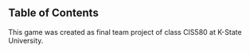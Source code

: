 ## Table of Contents
This game was created as final team project of class CIS580 at K-State University.
